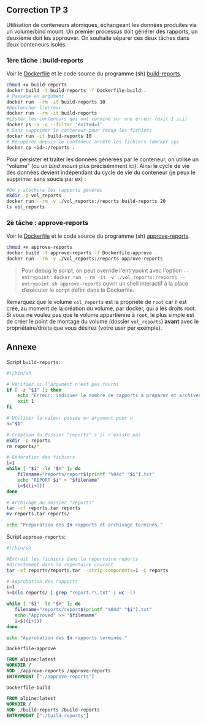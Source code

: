 ## Correction TP 3

Utilisation de conteneurs atomiques, échangeant les données produites via un volume/bind mount. Un premier processus doit générer des rapports, un deuxième doit les approuver. On souhaite séparer ces deux tâches dans deux conteneurs isolés.

### 1ère tâche : build-reports

Voir le [Dockerfile](./Dockerfile-build) et le code source du programme (sh) [build-reports](./build-reports).

~~~bash
chmod +x build-reports
docker build -t build-reports -f Dockerfile-build .
# Passage en argument
docker run --rm -it build-reports 10
#Déclencher l'erreur
docker run --rm -it build-reports
#Lister les conteneurs qui ont terminé sur une erreur (exit 1 ici)
docker ps -a -q --filter 'exited=1'
# Sans supprimer le conteneur pour recup les fichiers
docker run -it build-reports 10
# Récupérer depuis le conteneur arrêté les fichiers (docker cp)
docker cp <id>:/reports .
~~~

Pour persister et traiter les données générées par le conteneur, on utilise un "volume" (ou un *bind mount* plus précisémment ici). Ainsi le cycle de vie des données devient indépendant du cycle de vie du conteneur (je peux le supprimer sans soucis par ex) :

~~~bash
#On y stockera les rapports générés
mkdir -p vol_reports
docker run --rm -v ./vol_reports:/reports build-reports 20
ls vol_reports
~~~

### 2è tâche : approve-reports

Voir le [Dockerfile](./Dockerfile-approve) et le code source du programme (sh) [approve-reports](./approve-reports).

~~~bash
chmod +x approve-reports
docker build -t approve-reports -f Dockerfile-approve .
docker run --rm -v ./vol_reports:/reports approve-reports
~~~

> Pour debug le script, on peut override l'entrypoint avec l'option `--entrypoint` : `docker run --rm -it -v ./vol_reports:/reports --entrypoint sh approve-reports` ouvrir un shell interactif à la place d’exécuter le script défini dans le Dockerfile.

Remarquez que le volume `vol_reports` est la propriété de `root` car il est crée, au moment de la création du volume, par docker, qui a les droits root. Si vous ne voulez pas que le volume appartienne à `root`, le plus simple est de créer le point de montage du volume (dossier `vol_reports`) **avant** avec le propriétaire/droits que vous désirez (votre user par exemple).

<!-- 
Si le repertoire vol_reports n'existe pas : docker le cree avec les droits root
S'il est crée en avance, docker l'utilise et le dossier conserve les droits définis sur la machine hote.
 -->


 ## Annexe

Script `build-reports`:

~~~bash
#!/bin/sh

# Vérifier si l'argument n'est pas fourni
if [ -z "$1" ]; then
    echo "Erreur: indiquer le nombre de rapports à préparer et archiver. Stop."
    exit 1
fi

# Utiliser la valeur passée en argument pour n
n="$1"

# Création du dossier "reports" s'il n'existe pas
mkdir -p reports
rm reports/*

# Génération des fichiers
i=1
while [ "$i" -le "$n" ]; do
    filename="reports/report$(printf "%04d" "$i").txt"
    echo "REPORT $i" > "$filename"
    i=$((i+1))
done

# Archivage du dossier "reports"
tar -cf reports.tar reports
mv reports.tar reports/

echo "Préparation des $n rapports et archivage terminés."
~~~


 Script `approve-reports`:

 ~~~bash
 #!/bin/sh

#Extrait les fichiers dans le repertoire reports
#directement dans le repertoire courant
tar -xf reports/reports.tar --strip-components=1 -C reports

# Approbation des rapports
i=1
n=$(ls reports/ | grep "report.*\.txt" | wc -l)

while [ "$i" -le "$n" ]; do
    filename="reports/report$(printf "%04d" "$i").txt"
    echo "Approved" >> "$filename"
    i=$((i+1))
done

echo "Approbation des $n rapports terminée."
~~~

`Dockerfile-approve`

~~~Dockerfile
FROM alpine:latest
WORKDIR /
ADD ./approve-reports /approve-reports
ENTRYPOINT ["./approve-reports"]
~~~

`Dockerfile-build`

~~~Dockerfile
FROM alpine:latest
WORKDIR /
ADD ./build-reports /build-reports
ENTRYPOINT ["./build-reports"]
~~~